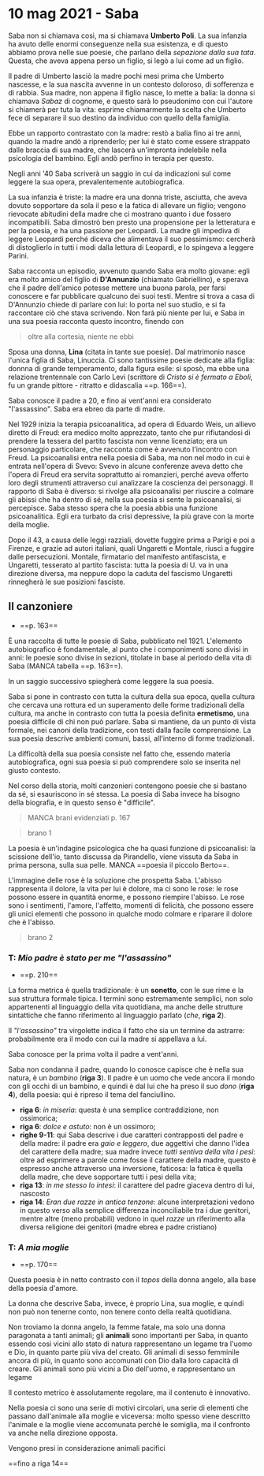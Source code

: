 # 10 mag 2021 - Saba

Saba non si chiamava così, ma si chiamava **Umberto Poli**. La sua infanzia ha avuto delle enormi conseguenze nella sua esistenza, e di questo abbiamo prova nelle sue poesie, che parlano della *sepazione dalla sua tata*.
Questa, che aveva appena perso un figlio, si legò a lui come ad un figlio.

Il padre di Umberto lasciò la madre pochi mesi prima che Umberto nascesse, e la sua nascita avvenne in un contesto doloroso, di sofferenza e di rabbia.
Sua madre, non appena il figlio nasce, lo mette a balia: la donna si chiamava *Sabaz* di cognome, e questo sarà lo pseudonimo con cui l'autore si chiamerà per tuta la vita: esprime chiamarmente la scelta che Umberto fece di separare il suo destino da individuo con quello della famiglia.

Ebbe un rapporto contrastato con la madre: restò a balia fino ai tre anni, quando la madre andò a riprenderlo; per lui è stato come essere strappato dalle braccia di sua madre, che lascerà un'impronta indelebile nella psicologia del bambino. Egli andò perfino in terapia per questo.

Negli anni '40 Saba scriverà un saggio in cui da indicazioni sul come leggere la sua opera, prevalentemente autobiografica.

La sua infanzia è triste: la madre era una donna triste, asciutta, che aveva dovuto sopportare da sola il peso e la fatica di allevare un figlio; vengono rievocate abitudini della madre che ci mostrano quanto i due fossero incompatibili. Saba dimostrò ben presto una propensione per la letteratura e per la poesia, e ha una passione per Leopardi. La madre gli impediva di leggere Leopardi perché diceva che alimentava il suo pessimismo: cercherà di distoglierlo in tutti i modi dalla lettura di Leopardi, e lo spingeva a leggere Parini.

Saba racconta un episodio, avvenuto quando Saba era molto giovane: egli era molto amico del figlio di **D'Annunzio** (chiamato Gabriellino), e sperava che il padre dell'amico potesse mettere una buona parola, per farsi conoscere e far pubblicare qualcuno dei suoi testi. 
Mentre si trova a casa di D'Annunzio chiede di parlare con lui: lo porta nel suo studio, e si fa raccontare ciò che stava scrivendo. Non farà più niente per lui, e Saba in una sua poesia racconta questo incontro, finendo con 
> oltre alla cortesia, niente ne ebbi

Sposa una donna, **Lina** (citata in tante sue poesie). Dal matrimonio nasce l'unica figlia di Saba, Linuccia.
Ci sono tantissime poesie dedicate alla figlia: donnna di grande temperamento, dalla figura esile: si sposò, ma ebbe una relazione trentennale con Carlo Levi (scrittore di *Cristo si è fermato a Eboli*, fu un grande pittore - ritratto e didascalia ==p. 166==).


Saba conosce il padre a 20, e fino ai vent'anni era considerato "l'assassino".
Saba era ebreo da parte di madre. 

Nel 1929 inizia la terapia psicoanalitica, ad opera di Eduardo Weis, un allievo diretto di Freud: era medico molto apprezzato, tanto che pur rifiutandosi di prendere la tessera del partito fascista non venne licenziato; era un personaggio particolare, che racconta come è avvenuto l'incontro con Freud. 
La psicoanalisi entra nella poesia di Saba, ma non nel modo in cui è entrata nell'opera di Svevo: Svevo in alcune conferenze aveva detto che l'opera di Freud era servita soprattutto ai romanzieri, perché aveva offerto loro degli strumenti attraverso cui analizzare la coscienza dei personaggi. Il rapporto di Saba è diverso: si rivolge alla psicoanalisi per riuscire a colmare gli abissi che ha dentro di sé, nella sua poesia si sente la psicoanalisi, si percepisce.
Saba stesso spera che la poesia abbia una funzione psicoanalitica. Egli era turbato da crisi depressive, la più grave con la morte della moglie.

Dopo il 43, a causa delle leggi razziali, dovette fuggire prima a Parigi e poi a Firenze, e grazie ad autori italiani, quali Ungaretti e Montale, riuscì a fuggire dalle persecuzioni.
Montale, firmatario del manifesto antifascista, e Ungaretti, tesserato al partito fascista: tutta la poesia di U. va in una direzione diversa, ma neppure dopo la caduta del fascismo Ungaretti rinnegherà le sue posizioni fasciste.

## Il canzoniere
- ==p. 163==

È una raccolta di tutte le poesie di Saba, pubblicato nel 1921.
L'elemento autobiografico è fondamentale, al punto che i componimenti sono divisi in anni: le poesie sono divise in sezioni, titolate in base al periodo della vita di Saba (MANCA tabella ==p. 163==).

In un saggio successivo spiegherà come leggere la sua poesia.

Saba si pone in contrasto con tutta la cultura della sua epoca, quella cultura che cercava una rottura ed un superamento delle forme tradizionali della cultura, ma anche in contrasto con tutta la poesia definita **ermetismo**, una poesia difficile di chi non può parlare.
Saba si mantiene, da un punto di vista formale, nei canoni della tradizione, con testi dalla facile comprensione.
La sua poesia descrive ambienti comuni, bassi, all'interno di forme tradizionali.

La difficoltà della sua poesia consiste nel fatto che, essendo materia autobiografica, ogni sua poesia si può comprendere solo se inserita nel giusto contesto.

Nel corso della storia, molti canzonieri contengono poesie che si bastano da sé, si esauriscono in sé stessa. La poesia di Saba invece ha bisogno della biografia, e in questo senso è "difficile".

> MANCA brani evidenziati p. 167

> brano 1

La poesia è un'indagine psicologica che ha quasi funzione di psicoanalisi: la scissione dell'io, tanto discussa da Pirandello, viene vissuta da Saba in prima persona, sulla sua pelle. MANCA ==poesia il piccolo Berto==.

L'immagine delle rose è la soluzione che prospetta Saba. L'abisso rappresenta il dolore, la vita per lui è dolore, ma ci sono le rose: le rose possono essere in quantità enorme, e possono riempire l'abisso.
Le rose sono i sentimenti, l'amore, l'affetto, momenti di felicità, che possono essere gli unici elementi che possono in qualche modo colmare e riparare il dolore che è l'abisso.

> brano 2

### T: *Mio padre è stato per me "l'assassino"*
- ==p. 210==

La forma metrica è quella tradizionale: è un **sonetto**, con le sue rime e la sua struttura formale tipica. I termini sono estremamente semplici, non solo appartenenti al linguaggio della vita quotidiana, ma anche delle strutture sintattiche che fanno riferimento al linguaggio parlato (*che*, **riga 2**).

Il *"l'assassino"* tra virgolette indica il fatto che sia un termine da astrarre: probabilmente era il modo con cui la madre si appellava a lui.

Saba conosce per la prima volta il padre a vent'anni.

Saba non condanna il padre, quando lo conosce capisce che è nella sua natura, è un *bambino* (**riga 3**). Il padre è un uomo che vede ancora il mondo con gli occhi di un bambino, e quindi è dal lui che ha preso il suo *dono* (**riga 4**), della poesia: qui è ripreso il tema del fanciullino.

- **riga 6**: *in miseria*: questa è una semplice contraddizione, non ossimorica;
- **riga 6**: *dolce e astuto*: non è un ossimoro;
- **righe 9-11**: qui Saba descrive i due caratteri contrapposti del padre e della madre: il padre era *gaio e leggero*, due aggettivi che danno l'idea del carattere della madre; sua madre invece *tutti sentiva della vita i pesi*: oltre ad esprimere a parole come fosse il carattere della madre, questo è espresso anche attraverso una inversione, faticosa: la fatica è quella della madre, che deve sopportare tutti i pesi della vita;
- **riga 13**: *in me stesso lo intesi*: il carattere del padre giaceva dentro di lui, nascosto
- **riga 14**: *Eran due razze in antica tenzone*: alcune interpretazioni vedono in questo verso alla semplice differenza inconciliabile tra i due genitori, mentre altre (meno probabili) vedono in quel *razze* un riferimento alla diversa religione dei genitori (madre ebrea e padre cristiano)

### T: *A mia moglie*
- ==p. 170==

Questa poesia è in netto contrasto con il *topos* della donna angelo, alla base della poesia d'amore.

La donna che descrive Saba, invece, è proprio Lina, sua moglie, e quindi non può non tenerne conto, non tenere conto della realtà quotidiana.

Non troviamo la donna angelo, la femme fatale, ma solo una donna paragonata a tanti animali; gli **animali** sono importanti per Saba, in quanto essendo così vicini allo stato di natura rappresentano un legame tra l'uomo e Dio, in quanto parte più viva del creato. Gli animali di sesso femminile ancora di più, in quanto sono accomunati con Dio dalla loro capacità di creare.
Gli animali sono più vicini a Dio dell'uomo, e rappresentano un legame

Il contesto metrico è assolutamente regolare, ma il contenuto è innovativo.

Nella poesia ci sono una serie di motivi circolari, una serie di elementi che passano dall'animale alla moglie e viceversa: molto spesso viene descritto l'animale e la moglie viene accomunata perché le somiglia, ma il confronto va anche nella direzione opposta.

Vengono presi in considerazione animali pacifici

==fino a riga 14==
